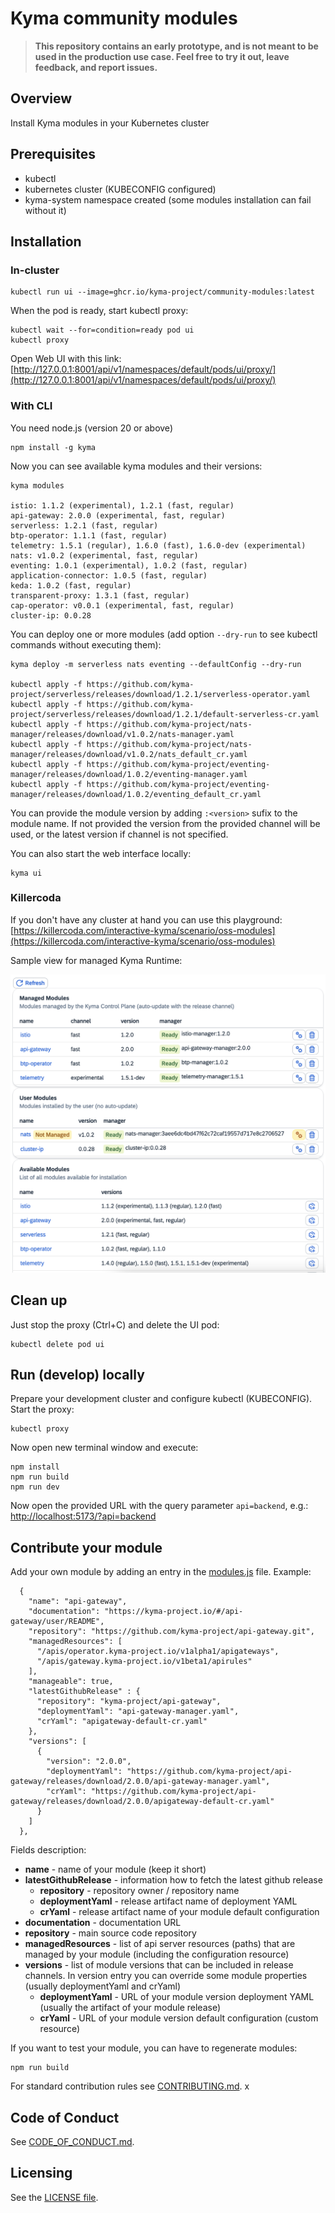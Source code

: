 # Kyma community modules


> **This repository contains an early prototype, and is not meant to be used in the production use case. Feel free to try it out, leave feedback, and report issues.**


## Overview

Install Kyma modules in your Kubernetes cluster

## Prerequisites

- kubectl
- kubernetes cluster (KUBECONFIG configured)
- kyma-system namespace created (some modules installation can fail without it)

## Installation

### In-cluster
```
kubectl run ui --image=ghcr.io/kyma-project/community-modules:latest
```

When the pod is ready, start kubectl proxy:
```
kubectl wait --for=condition=ready pod ui
kubectl proxy
```

Open Web UI with this link: [http://127.0.0.1:8001/api/v1/namespaces/default/pods/ui/proxy/](http://127.0.0.1:8001/api/v1/namespaces/default/pods/ui/proxy/)

### With CLI
You need node.js (version 20 or above)

```
npm install -g kyma
```

Now you can see available kyma modules and their versions:
```
kyma modules

istio: 1.1.2 (experimental), 1.2.1 (fast, regular)
api-gateway: 2.0.0 (experimental, fast, regular)
serverless: 1.2.1 (fast, regular)
btp-operator: 1.1.1 (fast, regular)
telemetry: 1.5.1 (regular), 1.6.0 (fast), 1.6.0-dev (experimental)
nats: v1.0.2 (experimental, fast, regular)
eventing: 1.0.1 (experimental), 1.0.2 (fast, regular)
application-connector: 1.0.5 (fast, regular)
keda: 1.0.2 (fast, regular)
transparent-proxy: 1.3.1 (fast, regular)
cap-operator: v0.0.1 (experimental, fast, regular)
cluster-ip: 0.0.28
```

You can deploy one or more modules (add option `--dry-run` to see kubectl commands without executing them):
```
kyma deploy -m serverless nats eventing --defaultConfig --dry-run

kubectl apply -f https://github.com/kyma-project/serverless/releases/download/1.2.1/serverless-operator.yaml
kubectl apply -f https://github.com/kyma-project/serverless/releases/download/1.2.1/default-serverless-cr.yaml
kubectl apply -f https://github.com/kyma-project/nats-manager/releases/download/v1.0.2/nats-manager.yaml
kubectl apply -f https://github.com/kyma-project/nats-manager/releases/download/v1.0.2/nats_default_cr.yaml
kubectl apply -f https://github.com/kyma-project/eventing-manager/releases/download/1.0.2/eventing-manager.yaml
kubectl apply -f https://github.com/kyma-project/eventing-manager/releases/download/1.0.2/eventing_default_cr.yaml
```

You can provide the module version by adding `:<version>` sufix to the module name. If not provided the version from the provided channel will be used, or the latest version if channel is not specified.

You can also start the web interface locally:
```
kyma ui
```

### Killercoda

If you don't have any cluster at hand you can use this playground:
[https://killercoda.com/interactive-kyma/scenario/oss-modules](https://killercoda.com/interactive-kyma/scenario/oss-modules)

Sample view for managed Kyma Runtime:

![](modules-ui.png)

## Clean up

Just stop the proxy (Ctrl+C) and delete the UI pod:
```
kubectl delete pod ui
```

## Run (develop) locally

Prepare your development cluster and configure kubectl (KUBECONFIG). Start the proxy:
```
kubectl proxy
```
Now open new terminal window and execute:
```
npm install
npm run build
npm run dev
```
Now open the provided URL with the query parameter `api=backend`, e.g.: [http://localhost:5173/?api=backend](http://localhost:5173/?api=backend)



## Contribute your module

Add your own module by adding an entry in the [modules.js](./modules.js) file. Example:
```
  {
    "name": "api-gateway",
    "documentation": "https://kyma-project.io/#/api-gateway/user/README",
    "repository": "https://github.com/kyma-project/api-gateway.git",
    "managedResources": [
      "/apis/operator.kyma-project.io/v1alpha1/apigateways",
      "/apis/gateway.kyma-project.io/v1beta1/apirules"
    ],
    "manageable": true,
    "latestGithubRelease" : {
      "repository": "kyma-project/api-gateway",
      "deploymentYaml": "api-gateway-manager.yaml",
      "crYaml": "apigateway-default-cr.yaml"
    },
    "versions": [
      {
        "version": "2.0.0",
        "deploymentYaml": "https://github.com/kyma-project/api-gateway/releases/download/2.0.0/api-gateway-manager.yaml",
        "crYaml": "https://github.com/kyma-project/api-gateway/releases/download/2.0.0/apigateway-default-cr.yaml"
      }
    ]
  },
```
Fields description:
- **name** - name of your module (keep it short)
- **latestGithubRelease** - information how to fetch the latest github release
  - **repository** - repository owner / repository name
  - **deploymentYaml** - release artifact name of deployment YAML
  - **crYaml** - release artifact name of your module default configuration
- **documentation** - documentation URL
- **repository** - main source code repository
- **managedResources** - list of api server resources (paths) that are managed by your module (including the configuration resource)
- **versions** - list of module versions that can be included in release channels. In version entry you can override some module properties (usually deploymentYaml and crYaml)
  - **deploymentYaml** - URL of your module version deployment YAML (usually the artifact of your module release)
  - **crYaml** - URL of your module version default configuration (custom resource)

If you want to test your module, you can have to regenerate modules:
```
npm run build
```


For standard contribution rules see [CONTRIBUTING.md](CONTRIBUTING.md).
x
## Code of Conduct
<!--- mandatory section - do not change this! --->

See [CODE_OF_CONDUCT.md](CODE_OF_CONDUCT.md).

## Licensing
<!--- mandatory section - do not change this! --->

See the [LICENSE file](./LICENSE).

